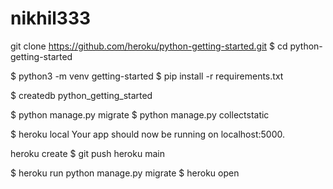 # nikhil333
 git clone https://github.com/heroku/python-getting-started.git
$ cd python-getting-started

$ python3 -m venv getting-started
$ pip install -r requirements.txt

$ createdb python_getting_started

$ python manage.py migrate
$ python manage.py collectstatic

$ heroku local
Your app should now be running on localhost:5000.

heroku create
$ git push heroku main

$ heroku run python manage.py migrate
$ heroku open
